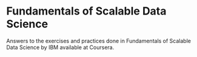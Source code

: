 # Fundamentals of Scalable Data Science

Answers to the exercises and practices done in Fundamentals of Scalable Data Science by IBM available at Coursera.
